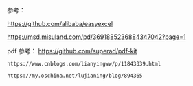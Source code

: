 
参考：

https://github.com/alibaba/easyexcel
 
https://msd.misuland.com/pd/3691885236884347042?page=1


pdf 参考：
    https://github.com/superad/pdf-kit
    
    https://www.cnblogs.com/lianyingww/p/11843339.html

    https://my.oschina.net/lujianing/blog/894365